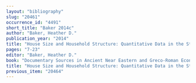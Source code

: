 ```yaml
---
layout: "bibliography"
slug: "20461"
occurrence_id: "4491"
short_title: "Baker 2014c"
author: "Baker, Heather D."
publication_year: "2014"
title: "House Size and Household Structure: Quantitative Data in the Study of Babylonian Urban Living Conditions"
pages: "7-23"
editor: "Baker, Heather D."
book: "Documentary Sources in Ancient Near Eastern and Greco-Roman Economic History. Methodology and Practice (Oxford/Philadelphia)"
title: "House Size and Household Structure: Quantitative Data in the Study of Babylonian Urban Living Conditions"
previous_item: "20464"
---
```

